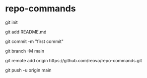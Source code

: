 # repo-commands

<p>git init</p>
<p>git add README.md</p>
<p>git commit -m "first commit"</p>
<p>git branch -M main</p>
<p>git remote add origin https://github.com/reova/repo-commands.git</p>
<p>git push -u origin main</p>
